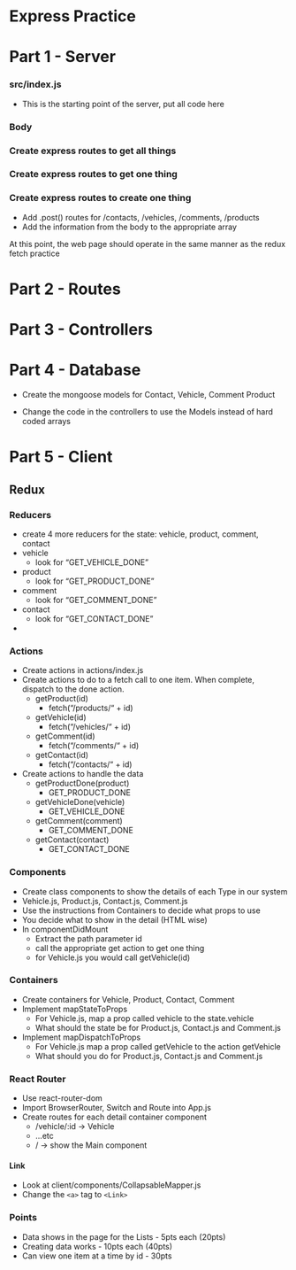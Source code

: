 # Express Practice
# Part 1 - Server

### src/index.js
* This is the starting point of the server, put all code here

### Body
<!-- * Add body parser middleware to express -->
<!-- I think this is done. Maybe? -->
### Create express routes to get all things
<!-- * Add .get() routes for /contacts, /vehicles, /comments, /products -->
<!-- * response.json() the appropriate array -->

### Create express routes to get one thing
<!-- * Add .get() routes for /contacts/:id, /vehicles/:id, /comments/:id, /products/:id
* add a path variable for id
* use the params.id to .find() the item from the appropriate array
* response.json() the item found -->

### Create express routes to create one thing
* Add .post() routes for /contacts, /vehicles, /comments, /products
* Add the information from the body to the appropriate array

At this point, the web page should operate in the same manner as the redux fetch practice


# Part 2 - Routes
<!-- * Create route files
* Import the arrays into the route
* Organize the routes for /contacts, /vehicles, /comments, /products using express Router
* Import and use the Routers in index.js -->

# Part 3 - Controllers
<!-- * Create controller files
* Import the arrays into the controller
* Take the code from the routes and put it into the controller
* create functions for list, show and create
* Import and use the controller functions in the appropiate Router -->

# Part 4 - Database
<!-- * In src/index.js, import and use mongoose. Connect to a database "advanced-express-practice"  -->
* Create the mongoose models for Contact, Vehicle, Comment Product
<!-- * CommentModel - body -->
<!-- * ContactModel - name, occupation, avatar -->
<!-- * VehicleModel - year, make, model -->
<!-- * ProductModel - name, description -->
* Change the code in the controllers to use the Models instead of hard coded arrays

# Part 5 - Client

## Redux

### Reducers
* create 4 more reducers for the state: vehicle, product, comment, contact
* vehicle
    * look for “GET_VEHICLE_DONE”
* product
    * look for “GET_PRODUCT_DONE”
* comment
    * look for “GET_COMMENT_DONE”
* contact
    * look for “GET_CONTACT_DONE”
*

### Actions
* Create actions in actions/index.js
* Create actions to do to a fetch call to one item. When complete, dispatch to the done action.
    * getProduct(id)
        * fetch(“/products/“ + id)
    * getVehicle(id)
        * fetch(“/vehicles/“ + id)
    * getComment(id)
        * fetch(“/comments/“ + id)
    * getContact(id)
        * fetch(“/contacts/“ + id)
* Create actions to handle the data
    * getProductDone(product)
        * GET_PRODUCT_DONE
    * getVehicleDone(vehicle)
        * GET_VEHICLE_DONE
    * getComment(comment)
        * GET_COMMENT_DONE
    * getContact(contact)
        * GET_CONTACT_DONE


### Components
* Create class components to show the details of each Type in our system
* Vehicle.js, Product.js, Contact.js, Comment.js
* Use the instructions from Containers to decide what props to use
* You decide what to show in the detail (HTML wise)
* In componentDidMount
    * Extract the path parameter id
    * call the appropriate get action to get one thing
    * for Vehicle.js you would call getVehicle(id)

### Containers
* Create containers for Vehicle, Product, Contact, Comment
* Implement mapStateToProps
    * For Vehicle.js, map a prop called vehicle to the state.vehicle
    * What should the state be for Product.js, Contact.js and Comment.js
* Implement mapDispatchToProps
    * For Vehicle.js map a prop called getVehicle to the action getVehicle
    * What should you do for Product.js, Contact.js and Comment.js

### React Router
* Use react-router-dom
* Import BrowserRouter, Switch and Route into App.js
* Create routes for each detail container component
    * /vehicle/:id -> Vehicle
    * …etc
    * / -> show the Main component

#### Link
* Look at client/components/CollapsableMapper.js
* Change the `<a>` tag to `<Link>`


### Points
<!-- * Base - 10pts -->
* Data shows in the page for the Lists - 5pts each (20pts)
* Creating data works - 10pts each (40pts)
* Can view one item at a time by id - 30pts
